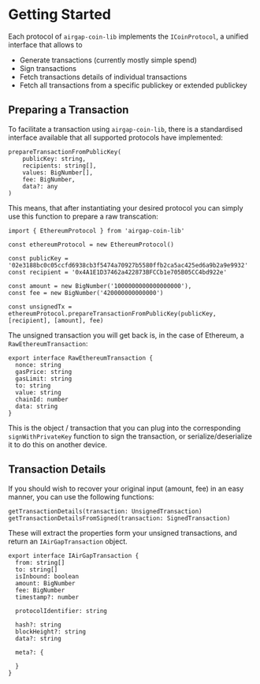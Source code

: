 # Getting Started

Each protocol of `airgap-coin-lib` implements the `ICoinProtocol`, a unified interface that allows to

- Generate transactions (currently mostly simple spend)
- Sign transactions
- Fetch transactions details of individual transactions
- Fetch all transactions from a specific publickey or extended publickey

## Preparing a Transaction

To facilitate a transaction using `airgap-coin-lib`, there is a standardised interface available that all supported protocols have implemented:

```
prepareTransactionFromPublicKey(
    publicKey: string,
    recipients: string[],
    values: BigNumber[],
    fee: BigNumber,
    data?: any
)
```

This means, that after instantiating your desired protocol you can simply use this function to prepare a raw transcation:

```
import { EthereumProtocol } from 'airgap-coin-lib'

const ethereumProtocol = new EthereumProtocol()

const publicKey = '02e3188bc0c05ccfd6938cb3f5474a70927b5580ffb2ca5ac425ed6a9b2a9e9932'
const recipient = '0x4A1E1D37462a422873BFCCb1e705B05CC4bd922e'

const amount = new BigNumber('1000000000000000000'),
const fee = new BigNumber('420000000000000')

const unsignedTx = ethereumProtocol.prepareTransactionFromPublicKey(publicKey, [recipient], [amount], fee)
```

The unsigned transaction you will get back is, in the case of Ethereum, a `RawEthereumTransaction`:

```
export interface RawEthereumTransaction {
  nonce: string
  gasPrice: string
  gasLimit: string
  to: string
  value: string
  chainId: number
  data: string
}
```

This is the object / transaction that you can plug into the corresponding `signWithPrivateKey` function to sign the transaction, or serialize/deserialize it to do this on another device.

## Transaction Details

If you should wish to recover your original input (amount, fee) in an easy manner, you can use the following functions:

```
getTransactionDetails(transaction: UnsignedTransaction)
getTransactionDetailsFromSigned(transaction: SignedTransaction)
```

These will extract the properties form your unsigned transactions, and return an `IAirGapTransaction` object.

```
export interface IAirGapTransaction {
  from: string[]
  to: string[]
  isInbound: boolean
  amount: BigNumber
  fee: BigNumber
  timestamp?: number

  protocolIdentifier: string

  hash?: string
  blockHeight?: string
  data?: string

  meta?: {

  }
}
```
